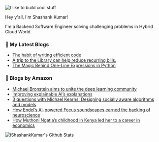 ![I like to build cool stuff](https://res.cloudinary.com/dt8g3rhcy/image/upload/v1595929574/i_like_to_build_cool_shit._1_nzbwjh.png)

Hey y'all, I'm Shashank Kumar! 

I'm a Backend Software Engineer solving challenging problems in Hybrid Cloud World.

### 📕 My Latest Blogs
<!-- BLOG-POST-LIST:START -->
- [The habit of writing efficient code](https://medium.com/@ishashankkumar/the-habit-of-writing-efficient-code-153b05f04269?source=rss-d24dda280d5f------2)
- [A trip to the Library can help reduce recurring bills.](https://medium.com/swlh/a-trip-to-the-library-can-help-reduce-recurring-bills-23bca495cdf5?source=rss-d24dda280d5f------2)
- [The Magic Behind One-Line Expressions in Python](https://medium.com/swlh/the-magic-behind-one-line-expressions-in-python-816c10180c5c?source=rss-d24dda280d5f------2)
<!-- BLOG-POST-LIST:END -->

### 📕 Blogs by Amazon
<!-- AMAZON-BLOG-POST-LIST:START -->
- [Michael Bronstein aims to unite the deep learning community](https://www.amazon.science/research-awards/success-stories/michael-bronstein-aims-to-unite-the-deep-learning-community)
- [Improving explainable AI’s explanations](https://www.amazon.science/blog/improving-explainable-ais-explanations)
- [3 questions with Michael Kearns: Designing socially aware algorithms and models](https://www.amazon.science/latest-news/3-questions-with-michael-kearns-designing-socially-aware-algorithms-and-models)
- [How Endel’s AI-powered Focus soundscapes earned the backing of neuroscience](https://www.amazon.science/latest-news/how-endels-ai-powered-focus-soundscapes-earned-the-backing-of-neuroscience)
- [How Muthoni Ngatia’s childhood in Kenya led her to a career in economics](https://www.amazon.science/working-at-amazon/how-muthoni-ngatias-childhood-in-kenya-led-her-to-a-career-in-economics)
<!-- AMAZON-BLOG-POST-LIST:END -->



<img align="center" alt="iShashankKumar's Github Stats" src="https://github-readme-stats.vercel.app/api?username=ishashankkumar&show_icons=true&hide_border=true" />
